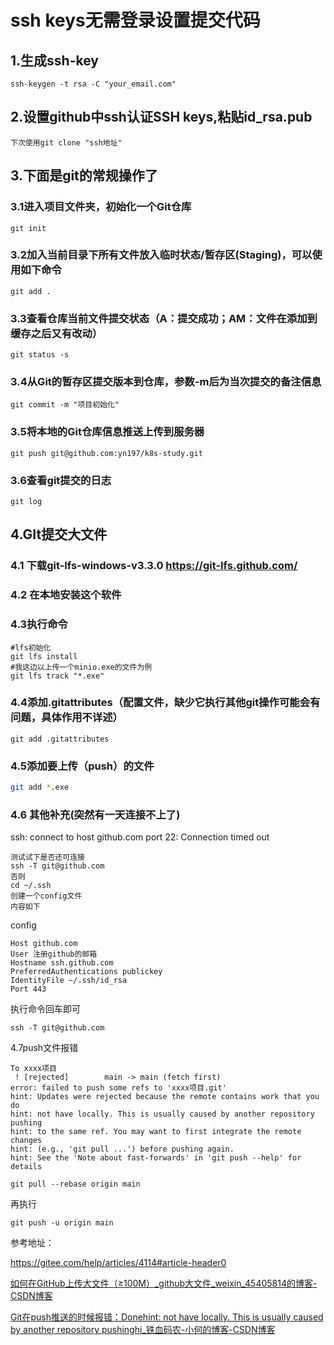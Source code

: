 # ssh keys无需登录设置提交代码

## 1.生成ssh-key

```
ssh-keygen -t rsa -C "your_email.com"
```

## 2.设置github中ssh认证SSH keys,粘贴id_rsa.pub

```
下次使用git clone "ssh地址"
```

## 3.下面是git的常规操作了

### 3.1进入项目文件夹，初始化一个Git仓库

```
git init 
```

### 3.2加入当前目录下所有文件放入临时状态/暂存区(Staging)，可以使用如下命令

```
git add .
```

### 3.3查看仓库当前文件提交状态（A：提交成功；AM：文件在添加到缓存之后又有改动）

```
git status -s
```

### 3.4从Git的暂存区提交版本到仓库，参数-m后为当次提交的备注信息

```
git commit -m "项目初始化"
```

### 3.5将本地的Git仓库信息推送上传到服务器

```
git push git@github.com:yn197/k8s-study.git
```

### 3.6查看git提交的日志

```
git log
```

## 4.GIt提交大文件

### 4.1 下载git-lfs-windows-v3.3.0    https://git-lfs.github.com/

### 4.2 在本地安装这个软件

### 4.3执行命令

```
#lfs初始化
git lfs install
#我这边以上传一个minio.exe的文件为例
git lfs track "*.exe"
```



### 4.4添加.gitattributes（配置文件，缺少它执行其他git操作可能会有问题，具体作用不详述） 

```
git add .gitattributes
```

### 4.5添加要上传（push）的文件 

```sh
git add *.exe
```

### 4.6 其他补充(突然有一天连接不上了)

ssh: connect to host github.com port 22: Connection timed out

```
测试试下是否还可连接
ssh -T git@github.com  
否则
cd ~/.ssh
创建一个config文件
内容如下
```

config

```
Host github.com
User 注册github的邮箱
Hostname ssh.github.com
PreferredAuthentications publickey
IdentityFile ~/.ssh/id_rsa
Port 443

```

执行命令回车即可

```
ssh -T git@github.com
```

4.7push文件报错

```
To xxxx项目
 ! [rejected]        main -> main (fetch first)
error: failed to push some refs to 'xxxx项目.git'
hint: Updates were rejected because the remote contains work that you do
hint: not have locally. This is usually caused by another repository pushing
hint: to the same ref. You may want to first integrate the remote changes
hint: (e.g., 'git pull ...') before pushing again.
hint: See the 'Note about fast-forwards' in 'git push --help' for details
```



```
git pull --rebase origin main
```

再执行

```
git push -u origin main
```



参考地址：

https://gitee.com/help/articles/4114#article-header0

[如何在GitHub上传大文件（≥100M）_github大文件_weixin_45405814的博客-CSDN博客](https://blog.csdn.net/weixin_45405814/article/details/107080156) 

[Git在push推送的时候报错：Donehint: not have locally. This is usually caused by another repository pushinghi_铁血码农-小何的博客-CSDN博客](https://blog.csdn.net/hzyhhhwc/article/details/125655397) 